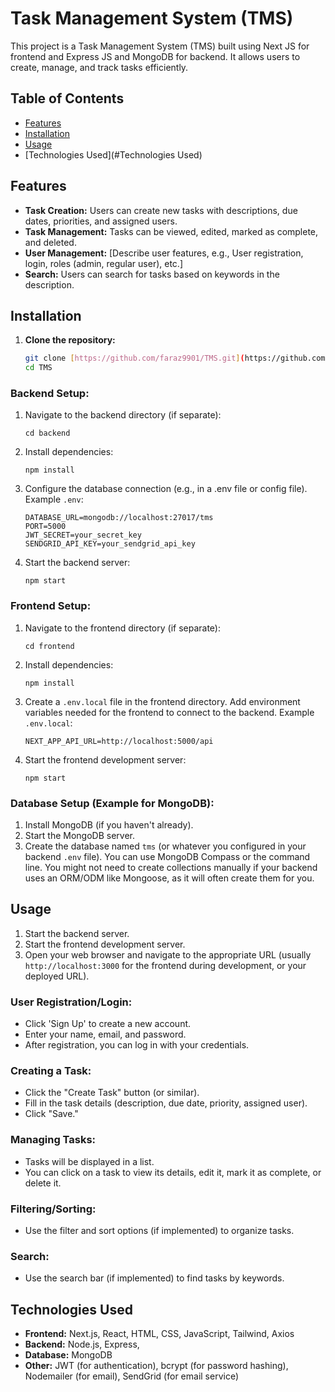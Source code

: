 # Task Management System (TMS)

This project is a Task Management System (TMS) built using Next JS for frontend and Express JS and MongoDB for backend.  It allows users to create, manage, and track tasks efficiently.

## Table of Contents

- [Features](#features)
- [Installation](#installation)
- [Usage](#Usage)
- [Technologies Used](#Technologies Used)




## Features

- **Task Creation:** Users can create new tasks with descriptions, due dates, priorities, and assigned users.
- **Task Management:**  Tasks can be viewed, edited, marked as complete, and deleted.
- **User Management:** [Describe user features, e.g., User registration, login, roles (admin, regular user), etc.]
- **Search:**  Users can search for tasks based on keywords in the description.

## Installation

1. **Clone the repository:**
   ```bash
   git clone [https://github.com/faraz9901/TMS.git](https://github.com/faraz9901/TMS.git)
   cd TMS

### Backend Setup:
1. Navigate to the backend directory (if separate):
   ```
   cd backend
   ```
2. Install dependencies:
   ```
   npm install
   ```
3. Configure the database connection (e.g., in a .env file or config file). Example `.env`:
   ```
   DATABASE_URL=mongodb://localhost:27017/tms
   PORT=5000
   JWT_SECRET=your_secret_key
   SENDGRID_API_KEY=your_sendgrid_api_key
   ```
4. Start the backend server:
   ```
   npm start
   ```

### Frontend Setup:
1. Navigate to the frontend directory (if separate):
   ```
   cd frontend
   ```
2. Install dependencies:
   ```
   npm install
   ```
3. Create a `.env.local` file in the frontend directory. Add environment variables needed for the frontend to connect to the backend. Example `.env.local`:
   ```
   NEXT_APP_API_URL=http://localhost:5000/api
   ```
4. Start the frontend development server:
   ```
   npm start
   ```

### Database Setup (Example for MongoDB):
1. Install MongoDB (if you haven't already).
2. Start the MongoDB server.
3. Create the database named `tms` (or whatever you configured in your backend `.env` file). You can use MongoDB Compass or the command line. You might not need to create collections manually if your backend uses an ORM/ODM like Mongoose, as it will often create them for you.

## Usage

1. Start the backend server.
2. Start the frontend development server.
3. Open your web browser and navigate to the appropriate URL (usually `http://localhost:3000` for the frontend during development, or your deployed URL).

### User Registration/Login:
- Click 'Sign Up' to create a new account.
- Enter your name, email, and password.
- After registration, you can log in with your credentials.

### Creating a Task:
- Click the "Create Task" button (or similar).
- Fill in the task details (description, due date, priority, assigned user).
- Click "Save."

### Managing Tasks:
- Tasks will be displayed in a list.
- You can click on a task to view its details, edit it, mark it as complete, or delete it.

### Filtering/Sorting:
- Use the filter and sort options (if implemented) to organize tasks.

### Search:
- Use the search bar (if implemented) to find tasks by keywords.

## Technologies Used
- **Frontend:** Next.js, React, HTML, CSS, JavaScript, Tailwind, Axios
- **Backend:** Node.js, Express, 
- **Database:** MongoDB
- **Other:** JWT (for authentication), bcrypt (for password hashing), Nodemailer (for email), SendGrid (for email service)

